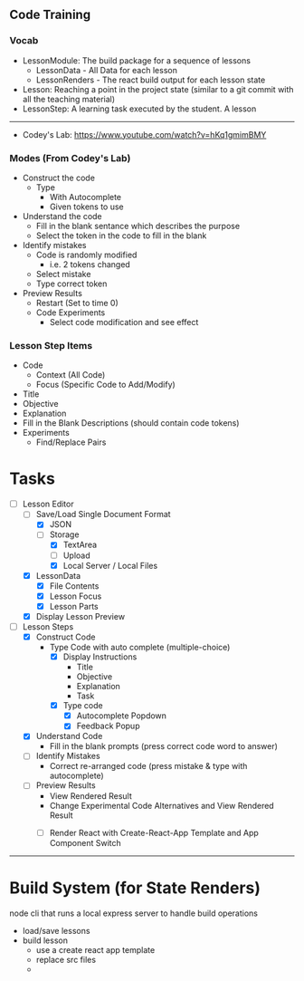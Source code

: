 
## Code Training

### Vocab

- LessonModule: The build package for a sequence of lessons
    - LessonData - All Data for each lesson
    - LessonRenders - The react build output for each lesson state 
- Lesson: Reaching a point in the project state (similar to a git commit with all the teaching material)
- LessonStep: A learning task executed by the student. A lesson

---

- Codey's Lab: https://www.youtube.com/watch?v=hKq1gmimBMY

### Modes (From Codey's Lab)

- Construct the code
    - Type
        - With Autocomplete
        - Given tokens to use
- Understand the code
    - Fill in the blank sentance which describes the purpose
    - Select the token in the code to fill in the blank
- Identify mistakes
    - Code is randomly modified
        - i.e. 2 tokens changed
    - Select mistake
    - Type correct token
- Preview Results
    - Restart (Set to time 0)
    - Code Experiments
        - Select code modification and see effect

### Lesson Step Items

- Code
    - Context (All Code)
    - Focus (Specific Code to Add/Modify)
- Title
- Objective
- Explanation
- Fill in the Blank Descriptions (should contain code tokens)
- Experiments
    - Find/Replace Pairs


# Tasks

- [ ] Lesson Editor
    - [ ] Save/Load Single Document Format
        - [x] JSON
        - [ ] Storage
            - [x] TextArea
            - [ ] Upload
            - [x] Local Server / Local Files
    - [x] LessonData
        - [x] File Contents
        - [x] Lesson Focus
        - [x] Lesson Parts
    - [x] Display Lesson Preview
- [ ] Lesson Steps
    - [x] Construct Code
        - Type Code with auto complete (multiple-choice)
            - [x] Display Instructions
                - Title
                - Objective
                - Explanation
                - Task
            - [x] Type code
                - [x] Autocomplete Popdown
                - [x] Feedback Popup
    - [x] Understand Code
        - Fill in the blank prompts (press correct code word to answer)
    - [ ] Identify Mistakes
        - Correct re-arranged code (press mistake & type with autocomplete)
    - [ ] Preview Results
        - View Rendered Result
        - Change Experimental Code Alternatives and View Rendered Result
        - [ ] Render React with Create-React-App Template and App Component Switch


---

# Build System (for State Renders)

node cli that runs a local express server to handle build operations

- load/save lessons
- build lesson
    - use a create react app template
    - replace src files
    - 